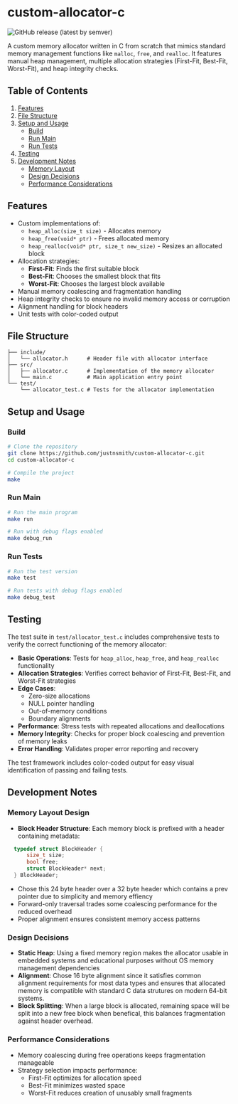 # custom-allocator-c
![GitHub release (latest by semver)](https://img.shields.io/github/v/release/justnsmith/custom-allocator-c)

A custom memory allocator written in C from scratch that mimics standard memory management functions like `malloc`, `free`, and `realloc`. It features manual heap management, multiple allocation strategies (First-Fit, Best-Fit, Worst-Fit), and heap integrity checks.

## Table of Contents

1. [Features](#features)
2. [File Structure](#file-structure)
3. [Setup and Usage](#setup-and-usage)
   - [Build](#build)
   - [Run Main](#run-main)
   - [Run Tests](#run-tests)
4. [Testing](#testing)
5. [Development Notes](#development-notes)
    - [Memory Layout](#memory-layout-design)
    - [Design Decisions](#design-decisions)
    - [Performance Considerations](#performance-considerations)

## Features

- Custom implementations of:
  - `heap_alloc(size_t size)` - Allocates memory
  - `heap_free(void* ptr)` - Frees allocated memory
  - `heap_realloc(void* ptr, size_t new_size)` - Resizes an allocated block
- Allocation strategies:
  - **First-Fit**: Finds the first suitable block
  - **Best-Fit**: Chooses the smallest block that fits
  - **Worst-Fit**: Chooses the largest block available
- Manual memory coalescing and fragmentation handling
- Heap integrity checks to ensure no invalid memory access or corruption
- Alignment handling for block headers
- Unit tests with color-coded output

## File Structure
```
├── include/
│   └── allocator.h      # Header file with allocator interface
├── src/
│   ├── allocator.c      # Implementation of the memory allocator
│   └── main.c           # Main application entry point
└── test/
    └── allocator_test.c # Tests for the allocator implementation
```

## Setup and Usage

### Build
```bash
# Clone the repository
git clone https://github.com/justnsmith/custom-allocator-c.git
cd custom-allocator-c

# Compile the project
make
```

### Run Main
```bash
# Run the main program
make run

# Run with debug flags enabled
make debug_run
```

### Run Tests
```bash
# Run the test version
make test

# Run tests with debug flags enabled
make debug_test
```
## Testing

The test suite in `test/allocator_test.c` includes comprehensive tests to verify the correct functioning of the memory allocator:

- **Basic Operations**: Tests for `heap_alloc`, `heap_free`, and `heap_realloc` functionality
- **Allocation Strategies**: Verifies correct behavior of First-Fit, Best-Fit, and Worst-Fit strategies
- **Edge Cases**:
  - Zero-size allocations
  - NULL pointer handling
  - Out-of-memory conditions
  - Boundary alignments
- **Performance**: Stress tests with repeated allocations and deallocations
- **Memory Integrity**: Checks for proper block coalescing and prevention of memory leaks
- **Error Handling**: Validates proper error reporting and recovery

The test framework includes color-coded output for easy visual identification of passing and failing tests.

## Development Notes

### Memory Layout Design
- **Block Header Structure**: Each memory block is prefixed with a header containing metadata:

```c
  typedef struct BlockHeader {
      size_t size;
      bool free;
      struct BlockHeader* next;
  } BlockHeader;
```

- Chose this 24 byte header over a 32 byte header which contains a prev pointer due to simplicity and memory effiency
- Forward-only traversal trades some coalescing performance for the reduced overhead
- Proper alignment ensures consistent memory access patterns

### Design Decisions
- **Static Heap**: Using a fixed memory region makes the allocator usable in embedded systems and educational purposes without OS memory management dependencies
- **Alignment**: Chose 16 byte alignment since it satisfies common alignment requirements for most data types and ensures that allocated memory is compatible with standard C data strutures on modern 64-bit systems.
- **Block Splitting**: When a large block is allocated, remaining space will be split into a new free block when benefical, this balances fragmentation against header overhead.

### Performance Considerations
- Memory coalescing during free operations keeps fragmentation manageable
- Strategy selection impacts performance:
    - First-Fit optimizes for allocation speed
    - Best-Fit minimizes wasted space
    - Worst-Fit reduces creation of unusably small fragments
